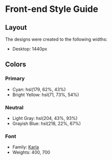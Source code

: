 # Front-end Style Guide

## Layout

The designs were created to the following widths:

- Desktop: 1440px

## Colors

### Primary

- Cyan: hsl(179, 62%, 43%)
- Bright Yellow: hsl(71, 73%, 54%)

### Neutral

- Light Gray: hsl(204, 43%, 93%)
- Grayish Blue: hsl(218, 22%, 67%)

### Font

- Family: [Karla](https://fonts.google.com/specimen/Karla)
- Weights: 400, 700

